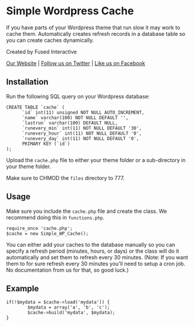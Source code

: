 Simple Wordpress Cache
=============

If you have parts of your Wordpress theme that run slow it may work to cache them. Automatically creates refresh records in a database table so 
you can create caches dynamically.

Created by Fused Interactive

[Our Website](http://fusedinteractive.com/) | [Follow us on Twitter](http://twitter.com/fusedinc) | [Like us on Facebook](http://www.facebook.com/fusedinteractive)

Installation
-----------

Run the following SQL query on your Wordpress database:

    CREATE TABLE `cache` (
    	  `id` int(11) unsigned NOT NULL AUTO_INCREMENT,
    	  `name` varchar(100) NOT NULL DEFAULT '',
    	  `lastrun` varchar(100) DEFAULT NULL,
    	  `runevery_min` int(11) NOT NULL DEFAULT '30',
    	  `runevery_hour` int(11) NOT NULL DEFAULT '0',
    	  `runevery_day` int(11) NOT NULL DEFAULT '0',
    	  PRIMARY KEY (`id`)
    );

Upload the `cache.php` file to either your theme folder or a sub-directory in your theme folder.

Make sure to CHMOD the `files` directory to 777.

Usage
-----------

Make sure you include the `cache.php` file and create the class. We recommend doing this in `functions.php`.

    require_once 'cache.php';
    $cache = new Simple_WP_Cache();

You can either add your caches to the database manually so you can specify a refresh period (minutes, hours, or days) or the class will do it automatically and set them to refresh every 30 minutes. (Note: If you want them to for sure refresh every 30 minutes you'll need to setup a cron job. No documentation from us for that, so good luck.)

Example
-----------

    if(!$mydata = $cache->load('mydata')) {
    		$mydata = array('a', 'b', 'c');
    		$cache->build('mydata', $mydata);
    }
